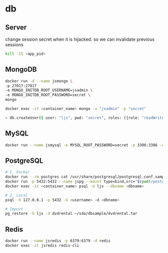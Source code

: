 # db

## Server
change session secret when it is hijacked. so we can invalidate previous sessions
```sh
kill -15 <app_pid>
```

## MongoDB
```sh
docker run -d --name jsmongo \
-p 27017:27017
-e MONGO_INITDB_ROOT_USERNAME=jsadmin \
-e MONGO_INITDB_ROOT_PASSWORD=secret \
mongo

docker exec -it <container_name> mongo -u "jsadmin" -p "secret"

> db.createUser({ user: "ljs", pwd: "secret", roles: [{role: "readWrite", db: "myapp"}, "readWrite"] })
```

## MySQL
```sh
docker run --name jsmysql -e MYSQL_ROOT_PASSWORD=secret -p 3306:3306 -d mysql:8.0.31
```

## PostgreSQL
```sh
# 1. Docker
docker run --rm postgres cat /usr/share/postgresql/postgresql.conf.sample > postgresql.conf # get the default config
docker run -p 5432:5432 --name jspg --mount type=bind,src="$(pwd)/postgresql.conf",dst=/etc/postgresql/postgresql.conf -e POSTGRES_PASSWORD=secret postgres -c 'config_file=/etc/postgresql/postgresql.conf' # conf file mode : 644
docker exec -it <container_name> psql -U ljs --dbname <dbname>

# 2. Local
psql -h 127.0.0.1 -p 5432 -U <username> -d <dbname>

# Import
pg_restore -U ljs -d dvdrental ~/sda/dbsample/dvdrental.tar
```

## Redis
```sh
docker run --name jsredis -p 6379:6379 -d redis
docker exec -it jsredis redis-cli
```
